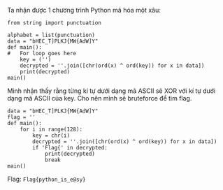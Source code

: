 Ta nhận được 1 chương trình Python mã hóa một xâu:
````
from string import punctuation

alphabet = list(punctuation)
data = "bHEC_T]PLKJ{MW{AdW]Y"
def main():
#   For loop goes here
    key = ('')
    decrypted = ''.join([chr(ord(x) ^ ord(key)) for x in data])
    print(decrypted)
main()
````
Mình nhận thấy rằng từng kí tự dưới dạng mã ASCII sẽ XOR với kí tự dưới dạng mã ASCII của key. Cho nên mình sẽ bruteforce để tìm flag.
````
data = "bHEC_T]PLKJ{MW{AdW]Y"
flag = ''
def main():
    for i in range(128):
        key = chr(i)
        decrypted = ''.join([chr(ord(x) ^ ord(key)) for x in data])
        if 'Flag{' in decrypted:
            print(decrypted)
            break
main()
````
Flag: `Flag{python_is_e@sy}`
